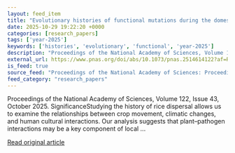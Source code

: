```yaml
---
layout: feed_item
title: "Evolutionary histories of functional mutations during the domestication and spread of japonica rice in Asia"
date: 2025-10-29 19:22:20 +0000
categories: [research_papers]
tags: ['year-2025']
keywords: ['histories', 'evolutionary', 'functional', 'year-2025']
description: "Proceedings of the National Academy of Sciences, Volume 122, Issue 43, October 2025"
external_url: https://www.pnas.org/doi/abs/10.1073/pnas.2514614122?af=R
is_feed: true
source_feed: "Proceedings of the National Academy of Sciences: Proceedings of the National Academy of Sciences: Table of Contents"
feed_category: "research_papers"
---
```


Proceedings of the National Academy of Sciences, Volume 122, Issue 43, October 2025. SignificanceStudying the history of rice dispersal allows us to examine the relationships between crop movement, climatic changes, and human cultural interactions. Our analysis suggests that plant–pathogen interactions may be a key component of local ...

[Read original article](https://www.pnas.org/doi/abs/10.1073/pnas.2514614122?af=R)
